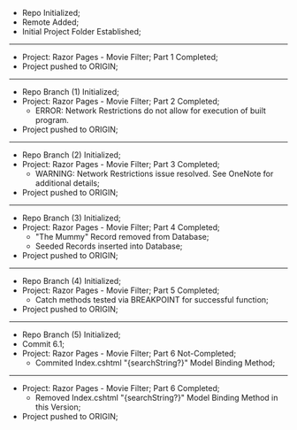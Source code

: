 -   Repo Initialized;
-   Remote Added;
-   Initial Project Folder Established;

---

-   Project: Razor Pages - Movie Filter; Part 1 Completed;
-   Project pushed to ORIGIN;

---

-   Repo Branch (1) Initialized;
-   Project: Razor Pages - Movie Filter; Part 2 Completed;
    -   ERROR: Network Restrictions do not allow for execution of built program.
-   Project pushed to ORIGIN;

---

-   Repo Branch (2) Initialized;
-   Project: Razor Pages - Movie Filter; Part 3 Completed;
    -   WARNING: Network Restrictions issue resolved. See OneNote for additional details;
-   Project pushed to ORIGIN;

---

-   Repo Branch (3) Initialized;
-   Project: Razor Pages - Movie Filter; Part 4 Completed;
    -   "The Mummy" Record removed from Database;
    -   Seeded Records inserted into Database;
-   Project pushed to ORIGIN;

---

-   Repo Branch (4) Initialized;
-   Project: Razor Pages - Movie Filter; Part 5 Completed;
    -   Catch methods tested via BREAKPOINT for successful function;
-   Project pushed to ORIGIN;

---

-   Repo Branch (5) Initialized;
-   Commit 6.1;
-   Project: Razor Pages - Movie Filter; Part 6 Not-Completed;
    -   Commited Index.cshtml "{searchString?}" Model Binding Method;

---

-   Project: Razor Pages - Movie Filter; Part 6 Completed;
    -   Removed Index.cshtml "{searchString?}" Model Binding Method in this Version;
-   Project pushed to ORIGIN;
